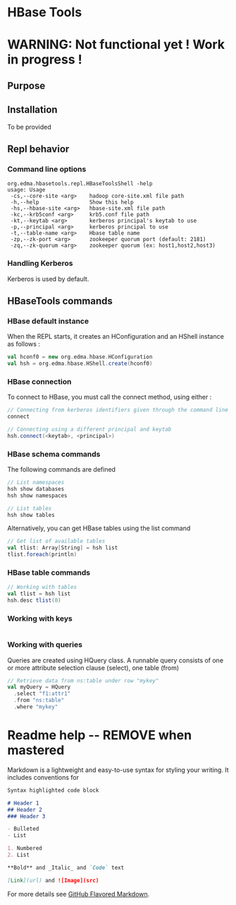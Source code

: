 # HBase Tools

# WARNING: Not functional yet ! Work in progress !

## Purpose

## Installation
To be provided

## Repl behavior

### Command line options
```
org.edma.hbasetools.repl.HBaseToolsShell -help
usage: Usage
 -cs,--core-site <arg>    hadoop core-site.xml file path
 -h,--help                Show this help
 -hs,--hbase-site <arg>   hbase-site.xml file path
 -kc,--krb5conf <arg>     krb5.conf file path
 -kt,--keytab <arg>       kerberos principal's keytab to use
 -p,--principal <arg>     kerberos principal to use
 -t,--table-name <arg>    Hbase table name
 -zp,--zk-port <arg>      zookeeper quorum port (default: 2181)
 -zq,--zk-quorum <arg>    zookeeper quorum (ex: host1,host2,host3)
```

### Handling Kerberos
Kerberos is used by default.

## HBaseTools commands

### HBase default instance
When the REPL starts, it creates an HConfiguration and an HShell instance as follows :
```scala
val hconf0 = new org.edma.hbase.HConfiguration
val hsh = org.edma.hbase.HShell.create(hconf0)
```
### HBase connection
To connect to HBase, you must call the connect method, using either :
```scala
// Connecting from kerberos identifiers given through the command line
connect

// Connecting using a different principal and keytab
hsh.connect(<keytab>, <principal>)
```
### HBase schema commands
The following commands are defined
```scala
// List namespaces
hsh show databases
hsh show namespaces

// List tables
hsh show tables
```
Alternatively, you can get HBase tables using the list command
```scala
// Get list of available tables
val tlist: Array[String] = hsh list
tlist.foreach(println)
```

### HBase table commands

```scala
// Working with tables
val tlist = hsh list
hsh.desc tlist(0)
```

### Working with keys

```scala
```

### Working with queries

Queries are created using HQuery class.
A runnable query consists of one or more attribute selection clause (select), one table (from) 

```scala
// Retrieve data from ns:table under row "mykey"
val myQuery = HQuery
  .select "f1:attr1"
  .from "ns:table"
  .where "mykey"
```

# Readme help -- REMOVE when mastered
Markdown is a lightweight and easy-to-use syntax for styling your writing. It includes conventions for

```markdown
Syntax highlighted code block

# Header 1
## Header 2
### Header 3

- Bulleted
- List

1. Numbered
2. List

**Bold** and _Italic_ and `Code` text

[Link](url) and ![Image](src)
```
For more details see [GitHub Flavored Markdown](https://guides.github.com/features/mastering-markdown/).
